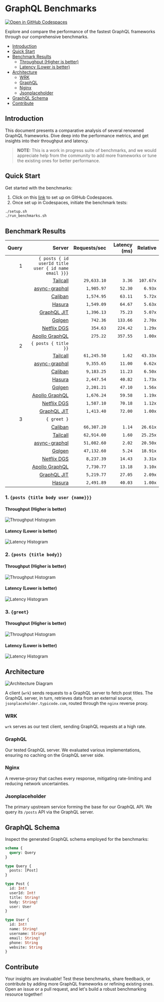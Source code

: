 # GraphQL Benchmarks <!-- omit from toc -->

[![Open in GitHub Codespaces](https://github.com/codespaces/badge.svg)](https://codespaces.new/tailcallhq/graphql-benchmarks)

Explore and compare the performance of the fastest GraphQL frameworks through our comprehensive benchmarks.

- [Introduction](#introduction)
- [Quick Start](#quick-start)
- [Benchmark Results](#benchmark-results)
  - [Throughput (Higher is better)](#throughput-higher-is-better)
  - [Latency (Lower is better)](#latency-lower-is-better)
- [Architecture](#architecture)
  - [WRK](#wrk)
  - [GraphQL](#graphql)
  - [Nginx](#nginx)
  - [Jsonplaceholder](#jsonplaceholder)
- [GraphQL Schema](#graphql-schema)
- [Contribute](#contribute)

[Tailcall]: https://github.com/tailcallhq/tailcall
[Gqlgen]: https://github.com/99designs/gqlgen
[Apollo GraphQL]: https://github.com/apollographql/apollo-server
[Netflix DGS]: https://github.com/netflix/dgs-framework
[Caliban]: https://github.com/ghostdogpr/caliban
[async-graphql]: https://github.com/async-graphql/async-graphql
[Hasura]: https://github.com/hasura/graphql-engine
[GraphQL JIT]: https://github.com/zalando-incubator/graphql-jit

## Introduction

This document presents a comparative analysis of several renowned GraphQL frameworks. Dive deep into the performance metrics, and get insights into their throughput and latency.

> **NOTE:** This is a work in progress suite of benchmarks, and we would appreciate help from the community to add more frameworks or tune the existing ones for better performance.

## Quick Start

Get started with the benchmarks:

1. Click on this [link](https://codespaces.new/tailcallhq/graphql-benchmarks) to set up on GitHub Codespaces.
2. Once set up in Codespaces, initiate the benchmark tests:

```bash
./setup.sh
./run_benchmarks.sh
```

## Benchmark Results

<!-- PERFORMANCE_RESULTS_START -->

| Query | Server | Requests/sec | Latency (ms) | Relative |
|-------:|--------:|--------------:|--------------:|---------:|
| 1 | `{ posts { id userId title user { id name email }}}` |
|| [Tailcall] | `29,633.10` | `3.36` | `107.67x` |
|| [async-graphql] | `1,905.97` | `52.30` | `6.93x` |
|| [Caliban] | `1,574.95` | `63.11` | `5.72x` |
|| [Hasura] | `1,549.09` | `64.67` | `5.63x` |
|| [GraphQL JIT] | `1,396.13` | `75.23` | `5.07x` |
|| [Gqlgen] | `742.36` | `133.66` | `2.70x` |
|| [Netflix DGS] | `354.63` | `224.42` | `1.29x` |
|| [Apollo GraphQL] | `275.22` | `357.55` | `1.00x` |
| 2 | `{ posts { title }}` |
|| [Tailcall] | `61,245.50` | `1.62` | `43.33x` |
|| [async-graphql] | `9,355.65` | `11.00` | `6.62x` |
|| [Caliban] | `9,183.25` | `11.23` | `6.50x` |
|| [Hasura] | `2,447.54` | `40.82` | `1.73x` |
|| [Gqlgen] | `2,201.21` | `47.10` | `1.56x` |
|| [Apollo GraphQL] | `1,676.24` | `59.58` | `1.19x` |
|| [Netflix DGS] | `1,587.10` | `70.18` | `1.12x` |
|| [GraphQL JIT] | `1,413.40` | `72.00` | `1.00x` |
| 3 | `{ greet }` |
|| [Caliban] | `66,307.20` | `1.14` | `26.61x` |
|| [Tailcall] | `62,914.00` | `1.60` | `25.25x` |
|| [async-graphql] | `51,082.60` | `2.02` | `20.50x` |
|| [Gqlgen] | `47,132.60` | `5.24` | `18.91x` |
|| [Netflix DGS] | `8,237.39` | `14.43` | `3.31x` |
|| [Apollo GraphQL] | `7,730.77` | `13.18` | `3.10x` |
|| [GraphQL JIT] | `5,219.77` | `27.05` | `2.09x` |
|| [Hasura] | `2,491.89` | `40.03` | `1.00x` |

<!-- PERFORMANCE_RESULTS_END -->



### 1. `{posts {title body user {name}}}`
#### Throughput (Higher is better)

![Throughput Histogram](assets/req_sec_histogram1.png)

#### Latency (Lower is better)

![Latency Histogram](assets/latency_histogram1.png)

### 2. `{posts {title body}}`
#### Throughput (Higher is better)

![Throughput Histogram](assets/req_sec_histogram2.png)

#### Latency (Lower is better)

![Latency Histogram](assets/latency_histogram2.png)

### 3. `{greet}`
#### Throughput (Higher is better)

![Throughput Histogram](assets/req_sec_histogram3.png)

#### Latency (Lower is better)

![Latency Histogram](assets/latency_histogram3.png)

## Architecture

![Architecture Diagram](assets/architecture.png)

A client (`wrk`) sends requests to a GraphQL server to fetch post titles. The GraphQL server, in turn, retrieves data from an external source, `jsonplaceholder.typicode.com`, routed through the `nginx` reverse proxy.

### WRK

`wrk` serves as our test client, sending GraphQL requests at a high rate.

### GraphQL

Our tested GraphQL server. We evaluated various implementations, ensuring no caching on the GraphQL server side.

### Nginx

A reverse-proxy that caches every response, mitigating rate-limiting and reducing network uncertainties.

### Jsonplaceholder

The primary upstream service forming the base for our GraphQL API. We query its `/posts` API via the GraphQL server.

## GraphQL Schema

Inspect the generated GraphQL schema employed for the benchmarks:

```graphql
schema {
  query: Query
}

type Query {
  posts: [Post]
}

type Post {
  id: Int!
  userId: Int!
  title: String!
  body: String!
  user: User
}

type User {
  id: Int!
  name: String!
  username: String!
  email: String!
  phone: String
  website: String
}
```

## Contribute

Your insights are invaluable! Test these benchmarks, share feedback, or contribute by adding more GraphQL frameworks or refining existing ones. Open an issue or a pull request, and let's build a robust benchmarking resource together!
